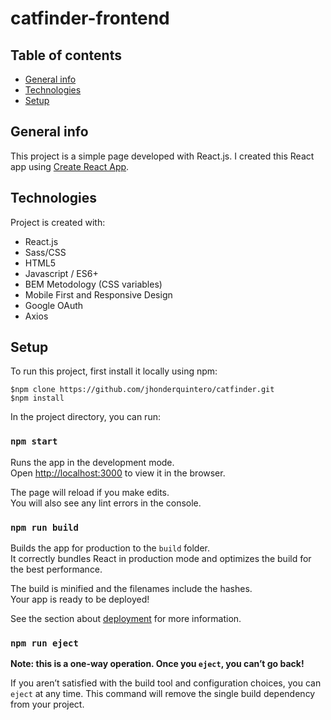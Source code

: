 # catfinder-frontend

## Table of contents

* [General info](#general-info)
* [Technologies](#technologies)
* [Setup](#setup)

## General info

This project is a simple page developed with React.js. I created this React app using [Create React App](https://github.com/facebook/create-react-app).

## Technologies

Project is created with:

* React.js
* Sass/CSS
* HTML5
* Javascript / ES6+
* BEM Metodology (CSS variables)
* Mobile First and Responsive Design
* Google OAuth
* Axios

## Setup

To run this project, first install it locally using npm:

```git
$npm clone https://github.com/jhonderquintero/catfinder.git
$npm install
```

In the project directory, you can run:

### `npm start`

Runs the app in the development mode.\
Open [http://localhost:3000](http://localhost:3000) to view it in the browser.

The page will reload if you make edits.\
You will also see any lint errors in the console.

### `npm run build`

Builds the app for production to the `build` folder.\
It correctly bundles React in production mode and optimizes the build for the best performance.

The build is minified and the filenames include the hashes.\
Your app is ready to be deployed!

See the section about [deployment](https://facebook.github.io/create-react-app/docs/deployment) for more information.

### `npm run eject`

**Note: this is a one-way operation. Once you `eject`, you can’t go back!**

If you aren’t satisfied with the build tool and configuration choices, you can `eject` at any time. This command will remove the single build dependency from your project.